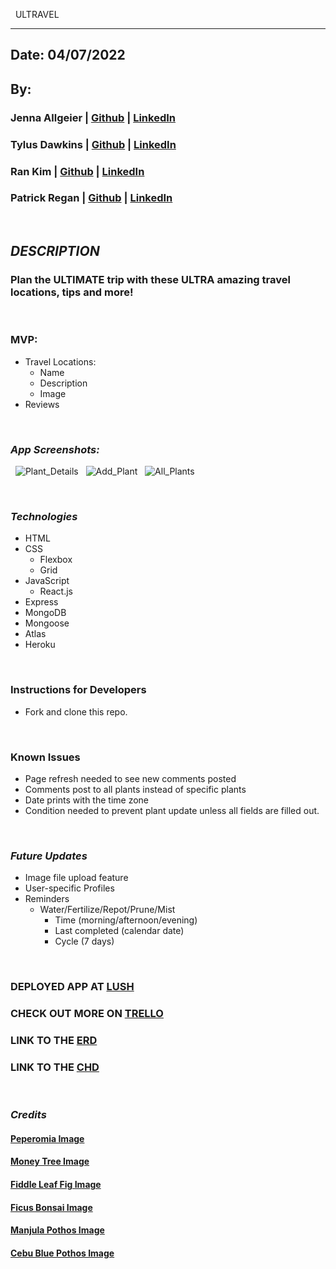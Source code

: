 &nbsp;
ULTRAVEL
&nbsp;
***
## Date: 04/07/2022

## By: 

### Jenna Allgeier | [Github](https://github.com/jenna-allgeier) | [LinkedIn](https://www.linkedin.com/in/jenna-allgeier/)

### Tylus Dawkins | [Github](https://github.com/TylusDawkins) | [LinkedIn](https://www.linkedin.com/in/tylus-dawkins-292785160/)

### Ran Kim | [Github](https://github.com/rannkimm) | [LinkedIn](https://www.linkedin.com/in/rankim/)

### Patrick Regan | [Github](https://github.com/jenna-allgeier) | [LinkedIn](https://www.linkedin.com/in/jenna-allgeier/)


 &nbsp;
 ## ***DESCRIPTION***
 ### Plan the ULTIMATE trip with these ULTRA amazing travel locations, tips and more!
 &nbsp;

### MVP:
* Travel Locations:
  * Name
  * Description
  * Image
* Reviews

&nbsp;
&nbsp;
### ***App Screenshots:***

&nbsp;
![Plant_Details](/client/src/assets/PlantDetails.png?raw=true "Plant_Details")
&nbsp;
![Add_Plant](/client/src/assets/AddPlant.png?raw=true "Add_Plant")
&nbsp;
![All_Plants](/client/src/assets/AllPlants.png?raw=true "All_Plants")

 &nbsp;
 ### ***Technologies***
 * HTML
 * CSS
    * Flexbox
    * Grid
* JavaScript
   * React.js
 * Express
 * MongoDB
 * Mongoose
 * Atlas
 * Heroku

&nbsp;
### **Instructions for Developers**
* Fork and clone this repo.

&nbsp;
### **Known Issues**
* Page refresh needed to see new comments posted
* Comments post to all plants instead of specific plants
* Date prints with the time zone
* Condition needed to prevent plant update unless all fields are filled out.

&nbsp;
### ***Future Updates***
* Image file upload feature
* User-specific Profiles
* Reminders
  * Water/Fertilize/Repot/Prune/Mist
    * Time (morning/afternoon/evening)
    * Last completed (calendar date)
    * Cycle (7 days)

&nbsp;
### **DEPLOYED APP AT [LUSH](https://murmuring-dusk-62029.herokuapp.com/)**

### **CHECK OUT MORE ON [TRELLO](https://trello.com/b/Eduy01oD/lushleaf)**

### **LINK TO THE [ERD](https://lucid.app/lucidchart/60793a02-73ed-49e9-ad0b-b060db19606e/edit?beaconFlowId=9A9EAD0C1BCB3380&invitationId=inv_f682b452-1db1-428b-9c85-ded2830fee60&page=0_0#)**

### **LINK TO THE [CHD](https://lucid.app/lucidchart/2cb3a4fc-b1c7-4c9b-8b0f-2c752a850be7/edit?beaconFlowId=8666F1623AD5F989&invitationId=inv_af2c5977-6ce2-48ea-a30e-d0ed0607f002&page=0_0#)**
&nbsp;

### ***Credits***
#### **[Peperomia Image](https://i.pinimg.com/originals/bb/fa/9f/bbfa9f53b8c889794410f3bd11fbe3e5.jpg)**
#### **[Money Tree Image](https://www.englishgardens.com/wp-content/uploads/House-Plant-Money-Tree-1.jpg)**
#### **[Fiddle Leaf Fig Image](https://cmsmedia.remodelista.com/wp-content/uploads/2019/01/fiddle-leaf-fig-tree-ikea.png)**
#### **[Ficus Bonsai Image](https://i.ebayimg.com/images/g/QQkAAOSwuxFYtZKt/s-l640.jpg)**
#### **[Manjula Pothos Image](https://houseplantgardening.com/wp-content/uploads/2021/05/manjula-pothos.jpg)**
#### **[Cebu Blue Pothos Image](https://i0.wp.com/laidbackgardener.blog/wp-content/uploads/2019/01/20190123b-stayathomeplantmom-pinterest.com_-1.jpg?resize=950%2C942&ssl=1)**
